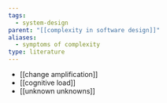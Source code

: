 ```yaml
---
tags:
  - system-design
parent: "[[complexity in software design]]"
aliases:
  - symptoms of complexity
type: literature
---
```

- [[change amplification]]
- [[cognitive load]]
- [[unknown unknowns]]

